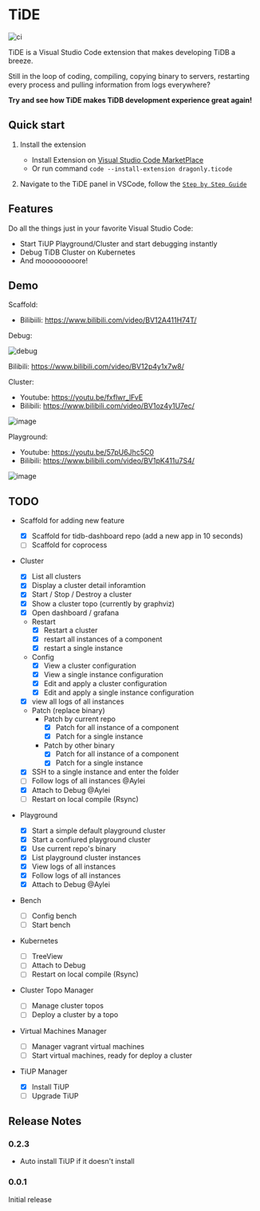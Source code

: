 # TiDE

![ci](https://github.com/dragonly/ticode/workflows/ci/badge.svg)

TiDE is a Visual Studio Code extension that makes developing TiDB a breeze.

Still in the loop of coding, compiling, copying binary to servers, restarting every process and pulling information from logs everywhere?

**Try and see how TiDE makes TiDB development experience great again!**

## Quick start

1. Install the extension

   - Install Extension on [Visual Studio Code MarketPlace](https://marketplace.visualstudio.com/items?itemName=dragonly.ticode)
   - Or run command `code --install-extension dragonly.ticode`

1. Navigate to the TiDE panel in VSCode, follow the [`Step by Step Guide`](./doc/guide.md)

## Features

Do all the things just in your favorite Visual Studio Code:

- Start TiUP Playground/Cluster and start debugging instantly
- Debug TiDB Cluster on Kubernetes
- And mooooooooore!

## Demo

Scaffold:

- Bilibiili: https://www.bilibili.com/video/BV12A411H74T/

Debug:

![debug](https://user-images.githubusercontent.com/18556593/104743603-d70b2c80-5786-11eb-988b-8f8c3f2daeae.gif)

Bilibili: https://www.bilibili.com/video/BV12p4y1x7w8/

Cluster:

- Youtube: https://youtu.be/fxflwr_lFvE
- Bilibili: https://www.bilibili.com/video/BV1oz4y1U7ec/

![image](https://user-images.githubusercontent.com/1284531/104792552-b7e9ba80-57d9-11eb-907c-1d0cfbc6d72d.png)

Playground:

- Youtube: https://youtu.be/57pU6Jhc5C0
- Bilibili: https://www.bilibili.com/video/BV1pK411u7S4/

![image](https://user-images.githubusercontent.com/1284531/104793321-f7fe6c80-57dc-11eb-8b51-a25a6690d87a.png)

## TODO

- Scaffold for adding new feature

  - [x] Scaffold for tidb-dashboard repo (add a new app in 10 seconds)
  - [ ] Scaffold for coprocess

- Cluster

  - [x] List all clusters
  - [x] Display a cluster detail inforamtion
  - [x] Start / Stop / Destroy a cluster
  - [x] Show a cluster topo (currently by graphviz)
  - [x] Open dashboard / grafana
  - Restart
    - [x] Restart a cluster
    - [x] restart all instances of a component
    - [x] restart a single instance
  - Config
    - [x] View a cluster configuration
    - [x] View a single instance configuration
    - [x] Edit and apply a cluster configuration
    - [x] Edit and apply a single instance configuration
  - [x] view all logs of all instances
  - Patch (replace binary)
    - Patch by current repo
      - [x] Patch for all instance of a component
      - [x] Patch for a single instance
    - Patch by other binary
      - [x] Patch for all instance of a component
      - [x] Patch for a single instance
  - [x] SSH to a single instance and enter the folder
  - [ ] Follow logs of all instances @Aylei
  - [x] Attach to Debug @Aylei
  - [ ] Restart on local compile (Rsync)

- Playground

  - [x] Start a simple default playground cluster
  - [x] Start a confiured playground cluster
  - [x] Use current repo's binary
  - [x] List playground cluster instances
  - [x] View logs of all instances
  - [x] Follow logs of all instances
  - [x] Attach to Debug @Aylei

- Bench

  - [ ] Config bench
  - [ ] Start bench

- Kubernetes

  - [ ] TreeView
  - [ ] Attach to Debug
  - [ ] Restart on local compile (Rsync)

- Cluster Topo Manager

  - [ ] Manage cluster topos
  - [ ] Deploy a cluster by a topo

- Virtual Machines Manager

  - [ ] Manager vagrant virtual machines
  - [ ] Start virtual machines, ready for deploy a cluster

- TiUP Manager
  - [x] Install TiUP
  - [ ] Upgrade TiUP

## Release Notes

### 0.2.3

- Auto install TiUP if it doesn't install

### 0.0.1

Initial release
